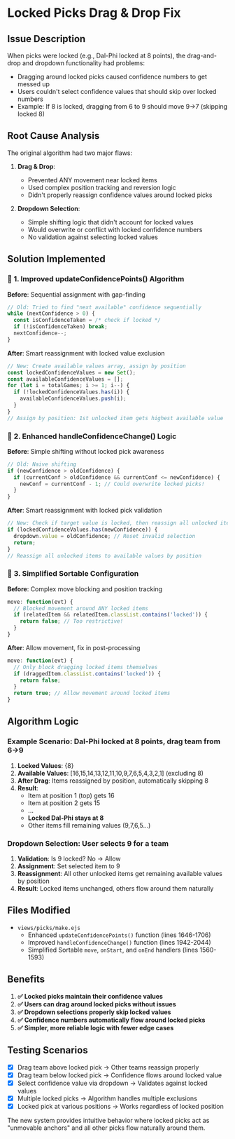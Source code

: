 # Locked Picks Drag & Drop Fix

## Issue Description
When picks were locked (e.g., Dal-Phi locked at 8 points), the drag-and-drop and dropdown functionality had problems:
- Dragging around locked picks caused confidence numbers to get messed up
- Users couldn't select confidence values that should skip over locked numbers
- Example: If 8 is locked, dragging from 6 to 9 should move 9→7 (skipping locked 8)

## Root Cause Analysis
The original algorithm had two major flaws:

1. **Drag & Drop**: 
   - Prevented ANY movement near locked items
   - Used complex position tracking and reversion logic
   - Didn't properly reassign confidence values around locked picks

2. **Dropdown Selection**:
   - Simple shifting logic that didn't account for locked values
   - Would overwrite or conflict with locked confidence numbers
   - No validation against selecting locked values

## Solution Implemented

### 🔧 **1. Improved updateConfidencePoints() Algorithm**

**Before**: Sequential assignment with gap-finding
```javascript
// Old: Tried to find "next available" confidence sequentially
while (nextConfidence > 0) {
  const isConfidenceTaken = /* check if locked */
  if (!isConfidenceTaken) break;
  nextConfidence--;
}
```

**After**: Smart reassignment with locked value exclusion
```javascript
// New: Create available values array, assign by position
const lockedConfidenceValues = new Set();
const availableConfidenceValues = [];
for (let i = totalGames; i >= 1; i--) {
  if (!lockedConfidenceValues.has(i)) {
    availableConfidenceValues.push(i);
  }
}
// Assign by position: 1st unlocked item gets highest available value
```

### 🔧 **2. Enhanced handleConfidenceChange() Logic**

**Before**: Simple shifting without locked pick awareness
```javascript
// Old: Naive shifting
if (newConfidence > oldConfidence) {
  if (currentConf > oldConfidence && currentConf <= newConfidence) {
    newConf = currentConf - 1; // Could overwrite locked picks!
  }
}
```

**After**: Smart reassignment with locked pick validation
```javascript
// New: Check if target value is locked, then reassign all unlocked items
if (lockedConfidenceValues.has(newConfidence)) {
  dropdown.value = oldConfidence; // Reset invalid selection
  return;
}
// Reassign all unlocked items to available values by position
```

### 🔧 **3. Simplified Sortable Configuration**

**Before**: Complex move blocking and position tracking
```javascript
move: function(evt) {
  // Blocked movement around ANY locked items
  if (relatedItem && relatedItem.classList.contains('locked')) {
    return false; // Too restrictive!
  }
}
```

**After**: Allow movement, fix in post-processing
```javascript
move: function(evt) {
  // Only block dragging locked items themselves
  if (draggedItem.classList.contains('locked')) {
    return false;
  }
  return true; // Allow movement around locked items
}
```

## Algorithm Logic

### **Example Scenario**: Dal-Phi locked at 8 points, drag team from 6→9

1. **Locked Values**: {8}
2. **Available Values**: [16,15,14,13,12,11,10,9,7,6,5,4,3,2,1] (excluding 8)
3. **After Drag**: Items reassigned by position, automatically skipping 8
4. **Result**: 
   - Item at position 1 (top) gets 16
   - Item at position 2 gets 15
   - ...
   - **Locked Dal-Phi stays at 8**
   - Other items fill remaining values (9,7,6,5...)

### **Dropdown Selection**: User selects 9 for a team

1. **Validation**: Is 9 locked? No → Allow
2. **Assignment**: Set selected item to 9
3. **Reassignment**: All other unlocked items get remaining available values by position
4. **Result**: Locked items unchanged, others flow around them naturally

## Files Modified

- `views/picks/make.ejs`
  - Enhanced `updateConfidencePoints()` function (lines 1646-1706)
  - Improved `handleConfidenceChange()` function (lines 1942-2044)
  - Simplified Sortable `move`, `onStart`, and `onEnd` handlers (lines 1560-1593)

## Benefits

1. **✅ Locked picks maintain their confidence values**
2. **✅ Users can drag around locked picks without issues**  
3. **✅ Dropdown selections properly skip locked values**
4. **✅ Confidence numbers automatically flow around locked picks**
5. **✅ Simpler, more reliable logic with fewer edge cases**

## Testing Scenarios

- [x] Drag team above locked pick → Other teams reassign properly
- [x] Drag team below locked pick → Confidence flows around locked value  
- [x] Select confidence value via dropdown → Validates against locked values
- [x] Multiple locked picks → Algorithm handles multiple exclusions
- [x] Locked pick at various positions → Works regardless of locked position

The new system provides intuitive behavior where locked picks act as "unmovable anchors" and all other picks flow naturally around them.